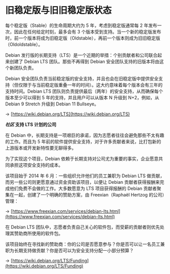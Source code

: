 # 旧稳定版与旧旧稳定版状态

每个稳定版（Stable）的生命周期大约为 5 年，考虑到稳定版通常每 2 年发布一次，因此在任何给定时刻，最多会有 3 个版本受到支持。当一个新的稳定版发布时，前一个版本将成为旧稳定版（Oldstable），再前一个版本则成为旧旧稳定版（Oldoldstable）。

Debian 发行版的长期支持（LTS）是一个近期的举措：个别贡献者和公司联合起来创建了 Debian LTS 团队。那些不再得到 Debian 安全团队支持的旧版本将由这个新团队负责。

Debian 安全团队负责当前稳定版的安全支持，并且也会在旧稳定版中提供安全支持（但仅限于与当前稳定版重叠一年的时间）。这大约意味着每个版本会有三年的支持时间。Debian LTS 团队则负责提供最后（两年）的安全支持，从而确保每个版本至少可以得到 5 年的支持，并且用户可以从版本 N 升级到 N+2，例如，从 Debian 9 Stretch 升级到 Debian 11 Bullseye。

→ [https://wiki.debian.org/LTS](https://wiki.debian.org/LTS)

**_社区_ 支持 LTS 计划的公司**

在 Debian 中，长期支持是一项艰巨的承诺，因为志愿者往往会避免那些不太有趣的工作。而且为 5 年前的软件提供安全支持，对于许多贡献者来说，比打包新的上游版本或开发新特性要无聊得多。

为了实现这个项目，Debian 依赖于长期支持对公司尤为重要的事实，企业愿意共同承担这项安全支持的成本。

该项目始于 2014 年 6 月：一些组织允许他们的员工兼职为 Debian LTS 做贡献，而另一些公司则更愿意通过资金资助该项目，以便让 Debian 贡献者获得报酬来完成他们免费不会做的工作。大多数愿意为 LTS 项目获得报酬的 Debian 贡献者聚集在一起，创建了一个明确的赞助方案，由 Freexian（Raphaël Hertzog 的公司）管理：

→ [https://www.freexian.com/services/debian-lts.html](https://www.freexian.com/services/debian-lts.html)

在 Debian LTS 团队中，志愿者负责自己关心的软件包，而受薪的贡献者则优先处理其赞助商所使用的软件包。

该项目始终在寻找新的赞助商：你的公司是否愿意参与？你是否可以让一名员工兼职为长期支持做贡献？你是否可以为安全支持分配一小部分预算？

→ [https://wiki.debian.org/LTS/Funding](https://wiki.debian.org/LTS/Funding)
